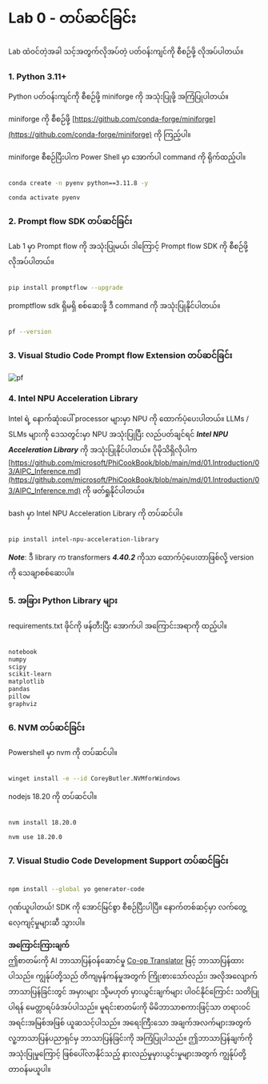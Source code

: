<!--
CO_OP_TRANSLATOR_METADATA:
{
  "original_hash": "a4ef39027902e82f2c33d568d2a2259a",
  "translation_date": "2025-07-09T19:33:30+00:00",
  "source_file": "md/02.Application/02.Code/Phi3/VSCodeExt/HOL/AIPC/01.Installations.md",
  "language_code": "my"
}
-->
# **Lab 0 - တပ်ဆင်ခြင်း**

Lab ထဲဝင်တဲ့အခါ သင့်အတွက်လိုအပ်တဲ့ ပတ်ဝန်းကျင်ကို စီစဉ်ဖို့ လိုအပ်ပါတယ်။

### **1. Python 3.11+**

Python ပတ်ဝန်းကျင်ကို စီစဉ်ဖို့ miniforge ကို အသုံးပြုဖို့ အကြံပြုပါတယ်။

miniforge ကို စီစဉ်ဖို့ [https://github.com/conda-forge/miniforge](https://github.com/conda-forge/miniforge) ကို ကြည့်ပါ။

miniforge စီစဉ်ပြီးပါက Power Shell မှာ အောက်ပါ command ကို ရိုက်ထည့်ပါ။

```bash

conda create -n pyenv python==3.11.8 -y

conda activate pyenv

```

### **2. Prompt flow SDK တပ်ဆင်ခြင်း**

Lab 1 မှာ Prompt flow ကို အသုံးပြုမယ်၊ ဒါကြောင့် Prompt flow SDK ကို စီစဉ်ဖို့ လိုအပ်ပါတယ်။

```bash

pip install promptflow --upgrade

```

promptflow sdk ရှိမရှိ စစ်ဆေးဖို့ ဒီ command ကို အသုံးပြုနိုင်ပါတယ်။

```bash

pf --version

```

### **3. Visual Studio Code Prompt flow Extension တပ်ဆင်ခြင်း**

![pf](../../../../../../../../../imgs/02/vscodeext/pf_ext.png)

### **4. Intel NPU Acceleration Library**

Intel ရဲ့ နောက်ဆုံးပေါ် processor များမှာ NPU ကို ထောက်ပံ့ပေးပါတယ်။ LLMs / SLMs များကို ဒေသတွင်းမှာ NPU အသုံးပြုပြီး လည်ပတ်ချင်ရင် ***Intel NPU Acceleration Library*** ကို အသုံးပြုနိုင်ပါတယ်။ ပိုမိုသိရှိလိုပါက [https://github.com/microsoft/PhiCookBook/blob/main/md/01.Introduction/03/AIPC_Inference.md](https://github.com/microsoft/PhiCookBook/blob/main/md/01.Introduction/03/AIPC_Inference.md) ကို ဖတ်ရှုနိုင်ပါတယ်။

bash မှာ Intel NPU Acceleration Library ကို တပ်ဆင်ပါ။

```bash

pip install intel-npu-acceleration-library

```

***Note***: ဒီ library က transformers ***4.40.2*** ကိုသာ ထောက်ပံ့ပေးတာဖြစ်လို့ version ကို သေချာစစ်ဆေးပါ။

### **5. အခြား Python Library များ**

requirements.txt ဖိုင်ကို ဖန်တီးပြီး အောက်ပါ အကြောင်းအရာကို ထည့်ပါ။

```txt

notebook
numpy 
scipy 
scikit-learn 
matplotlib 
pandas 
pillow 
graphviz

```

### **6. NVM တပ်ဆင်ခြင်း**

Powershell မှာ nvm ကို တပ်ဆင်ပါ။

```bash

winget install -e --id CoreyButler.NVMforWindows

```

nodejs 18.20 ကို တပ်ဆင်ပါ။

```bash

nvm install 18.20.0

nvm use 18.20.0

```

### **7. Visual Studio Code Development Support တပ်ဆင်ခြင်း**

```bash

npm install --global yo generator-code

```

ဂုဏ်ယူပါတယ်! SDK ကို အောင်မြင်စွာ စီစဉ်ပြီးပါပြီ။ နောက်တစ်ဆင့်မှာ လက်တွေ့ လေ့ကျင့်မှုများဆီ သွားပါ။

**အကြောင်းကြားချက်**  
ဤစာတမ်းကို AI ဘာသာပြန်ဝန်ဆောင်မှု [Co-op Translator](https://github.com/Azure/co-op-translator) ဖြင့် ဘာသာပြန်ထားပါသည်။ ကျွန်ုပ်တို့သည် တိကျမှန်ကန်မှုအတွက် ကြိုးစားသော်လည်း၊ အလိုအလျောက် ဘာသာပြန်ခြင်းတွင် အမှားများ သို့မဟုတ် မှားယွင်းချက်များ ပါဝင်နိုင်ကြောင်း သတိပြုပါရန် မေတ္တာရပ်ခံအပ်ပါသည်။ မူရင်းစာတမ်းကို မိမိဘာသာစကားဖြင့်သာ တရားဝင်အရင်းအမြစ်အဖြစ် ယူဆသင့်ပါသည်။ အရေးကြီးသော အချက်အလက်များအတွက် လူ့ဘာသာပြန်ပညာရှင်မှ ဘာသာပြန်ခြင်းကို အကြံပြုပါသည်။ ဤဘာသာပြန်ချက်ကို အသုံးပြုမှုကြောင့် ဖြစ်ပေါ်လာနိုင်သည့် နားလည်မှုမှားယွင်းမှုများအတွက် ကျွန်ုပ်တို့ တာဝန်မယူပါ။